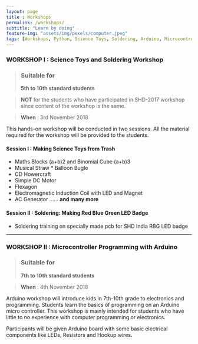 ```yaml
--- 
layout: page
title : Workshops  
permalink: /workshops/
subtitle: "Learn by doing" 
feature-img: "assets/img/pexels/computer.jpeg"
tags: [Workshops, Python, Science Toys, Soldering, Arduino, Microcontroller, Micropython, ExpEYES]
---
```

### WORKSHOP I : Science Toys and Soldering Workshop
  >### Suitable for
  >**5th to 10th standard students**
  
  > **NOT** for the students who have participated in SHD-2017 workshop since content of the workshop is the same.
  
  > **When** : 3rd November 2018
  
This hands-on workshop will be conducted in two sessions. 
All the material required for the workshop will be provided to the students.
#### Session I :  Making Science Toys from Trash

   * Maths Blocks (a+b)2  and Binomial Cube (a+b)3 
   * Musical Straw    * Balloon Bugle
   * CD Howercraft
   * Simple DC Motor 
   * Flexagon
   * Electromagnetic Induction Coil with LED and Magnet
   * AC Generator   ...... **and many more**             
              
#### Session II : Soldering: Making Red Blue Green LED Badge 
   * Soldering training on specially made pcb for SHD India RBG LED badge

***

### WORKSHOP II : Microcontroller Programming with Arduino
  >### Suitable for
  >**7th to 10th standard students**
  
  > **When** : 4th November 2018
  
Arduino workshop will introduce kids in 7th-10th grade to electronics and programming. Students learn the basics of programming on an Arduino micro controller. This workshop is mainly intended for students who have little to no experience with computer programming or electronics.

Participants will be given Arduino board with some basic electrical components like LEDs, Resistors and Hookup wires.
